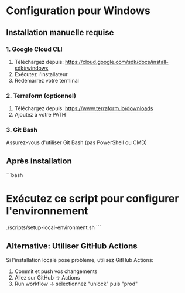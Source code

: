 #  Configuration pour Windows

##  Installation manuelle requise

### 1. Google Cloud CLI
1. Téléchargez depuis: https://cloud.google.com/sdk/docs/install-sdk#windows
2. Exécutez l'installateur
3. Redémarrez votre terminal

### 2. Terraform (optionnel)
1. Téléchargez depuis: https://www.terraform.io/downloads
2. Ajoutez à votre PATH

### 3. Git Bash
Assurez-vous d'utiliser Git Bash (pas PowerShell ou CMD)

##  Après installation

\`\`\`bash
# Exécutez ce script pour configurer l'environnement
./scripts/setup-local-environment.sh
\`\`\`

##  Alternative: Utiliser GitHub Actions

Si l'installation locale pose problème, utilisez GitHub Actions:

1. Commit et push vos changements
2. Allez sur GitHub → Actions
3. Run workflow → sélectionnez "unlock" puis "prod"
